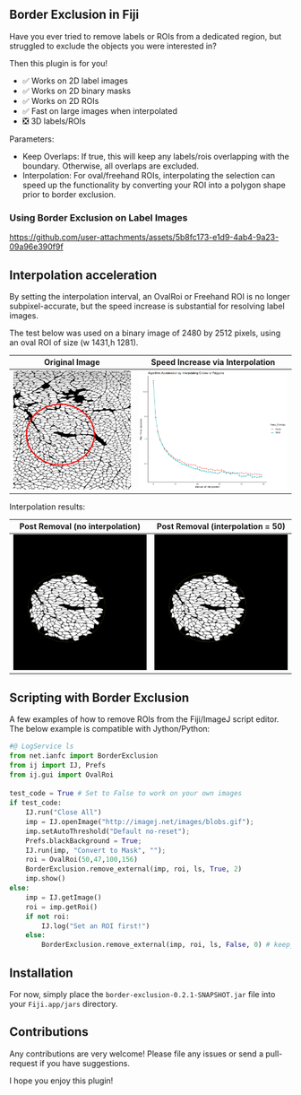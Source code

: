 ## Border Exclusion in Fiji

Have you ever tried to remove labels or ROIs from a dedicated region, but struggled to exclude the objects you were interested in?

Then this plugin is for you!
* ✅ Works on 2D label images
* ✅ Works on 2D binary masks
* ✅ Works on 2D ROIs
* ✅ Fast on large images when interpolated
* ❎ 3D labels/ROIs

Parameters:
* Keep Overlaps: If true, this will keep any labels/rois overlapping with the boundary. Otherwise, all overlaps are excluded.
* Interpolation: For oval/freehand ROIs, interpolating the selection can speed up the functionality by converting your ROI into a polygon shape prior to border exclusion.

### Using Border Exclusion on Label Images

https://github.com/user-attachments/assets/5b8fc173-e1d9-4ab4-9a23-09a96e390f9f

## Interpolation acceleration

By setting the interpolation interval, an OvalRoi or Freehand ROI is no longer subpixel-accurate, but the speed increase is substantial for resolving label images. 

The test below was used on a binary image of 2480 by 2512 pixels, using an oval ROI of size (w 1431,h 1281).


Original Image                      |  Speed Increase via Interpolation
|:--------------------------------------------------------:|:-------------------------:|
<img width="500" src="assets/medium_labels_ovalroi.png"> |  <img width="600" src="assets/Algorithm_Acceleration.png"> 


Interpolation results:

Post Removal (no interpolation)                      |  Post Removal (interpolation = 50) 
:-------------------------------------------------------------------------:|:-------------------------:
<img width="500" src="assets/medium_labels_post_exclusion_nointerp.png"> | <img width="500" src="assets/medium_labels_post_exclusion_50.png"> 

## Scripting with Border Exclusion
A few examples of how to remove ROIs from the Fiji/ImageJ script editor. The below example is compatible with Jython/Python:

```python
#@ LogService ls
from net.ianfc import BorderExclusion
from ij import IJ, Prefs
from ij.gui import OvalRoi

test_code = True # Set to False to work on your own images
if test_code:
	IJ.run("Close All")
	imp = IJ.openImage("http://imagej.net/images/blobs.gif");
	imp.setAutoThreshold("Default no-reset");
	Prefs.blackBackground = True;
	IJ.run(imp, "Convert to Mask", "");
	roi = OvalRoi(50,47,100,156)
	BorderExclusion.remove_external(imp, roi, ls, True, 2)
	imp.show()
else:
	imp = IJ.getImage()
	roi = imp.getRoi()
	if not roi:
		IJ.log("Set an ROI first!")
	else:
		BorderExclusion.remove_external(imp, roi, ls, False, 0) # keep_overlaps: False, interpolation: 0
```

## Installation
For now, simply place the `border-exclusion-0.2.1-SNAPSHOT.jar` file into your `Fiji.app/jars` directory.

## Contributions
Any contributions are very welcome! Please file any issues or send a pull-request if you have suggestions.

I hope you enjoy this plugin!
